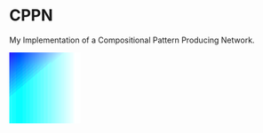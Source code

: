 # CPPN
 My Implementation of a Compositional Pattern Producing Network.

![gif of art generated by the CPPN](/images/4Dsmaller.gif)